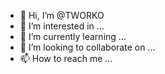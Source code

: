 - 👋 Hi, I’m @TWORKO
- 👀 I’m interested in ...
- 🌱 I’m currently learning ...
- 💞️ I’m looking to collaborate on ...
- 📫 How to reach me ...

<!---
TWORKO/TWORKO is a ✨ special ✨ repository because its `README.md` (this file) appears on your GitHub profile.
You can click the Preview link to take a look at your changes.
--->
